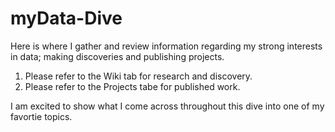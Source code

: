 # myData-Dive

Here is where I gather and review information regarding my strong interests in data; making discoveries and publishing projects.

1. Please refer to the Wiki tab for research and discovery.
2. Please refer to the Projects tabe for published work.

I am excited to show what I come across throughout this dive into one of my favortie topics.
